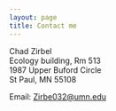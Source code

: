 ```yaml
---
layout: page
title: Contact me
---
```


Chad Zirbel  
Ecology building, Rm 513  
1987 Upper Buford Circle  
St Paul, MN 55108

Email: Zirbe032@umn.edu 

